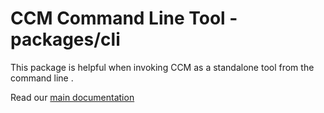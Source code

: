 # CCM Command Line Tool - packages/cli

This package is helpful when invoking CCM as a standalone tool from the command line .

Read our [main documentation](https://github.com/joeljeske/ccm/blob/master/README.md)
